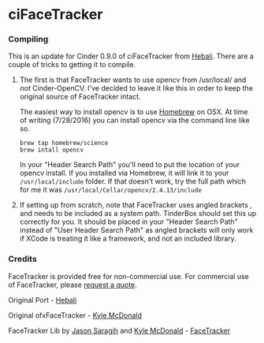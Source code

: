 # ciFaceTracker 

### Compiling
This is an update for Cinder 0.9.0 of ciFaceTracker from [Hebali](https://github.com/Hebali/ciFaceTracker).  There are a couple of tricks to getting it to compile.  

1. The first is that FaceTracker wants to use opencv from /usr/local/ and _not_ Cinder-OpenCV.  I've decided to leave it like this in order to keep the original source of FaceTracker intact.

    The easiest way to install opencv is to use [Homebrew](http://brew.sh) on OSX.  At time of writing (7/28/2016) you can install opencv via the command line like so. 
    ```
    brew tap homebrew/science
    brew intall opencv
    ```

    In your "Header Search Path" you'll need to put the location of your opencv install.  If you installed via Homebrew, it will link it to your `/usr/local/include` folder.  If that doesn't work, try the full path which for me it was `/usr/local/Cellar/opencv/2.4.13/include`

2. If setting up from scratch, note that FaceTracker uses angled brackets , and needs to be included as a system path.  TinderBox should set this up correctly for you.  It should be placed in your "Header Search Path" instead of "User Header Search Path" as angled brackets will only work if XCode is treating it like a framework, and not an included library.


### Credits
FaceTracker is provided free for non-commercial use. For commercial use of FaceTracker, please [request a quote](http://facetracker.net/quote/).

Original Port - [Hebali](https://github.com/Hebali/ciFaceTracker)

Original ofxFaceTracker - [Kyle McDonald](https://github.com/kylemcdonald/ofxFaceTracker)

FaceTracker Lib by [Jason Saragih](http://jsaragih.org/) and [Kyle McDonald](http://kylemcdonald.net/) -  [FaceTracker](https://github.com/kylemcdonald/FaceTracker)
